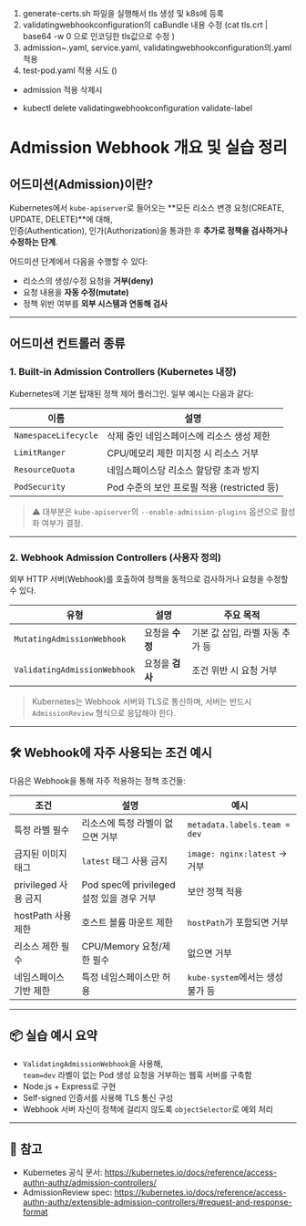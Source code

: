 1. generate-certs.sh 파일을 실행해서 tls 생성 및 k8s에 등록
2. validatingwebhookconfiguration의 caBundle 내용 수정 (cat tls.crt | base64 -w 0 으로 인코딩한 tls값으로 수정 )
3. admission~.yaml, service.yaml, validatingwebhookconfiguration의.yaml 적용
4. test-pod.yaml 적용 시도 ()

- admission 적용 삭제시

* kubectl delete validatingwebhookconfiguration validate-label

# Admission Webhook 개요 및 실습 정리

## 어드미션(Admission)이란?

Kubernetes에서 `kube-apiserver`로 들어오는 **모든 리소스 변경 요청(CREATE, UPDATE, DELETE)**에 대해,  
인증(Authentication), 인가(Authorization)을 통과한 후 **추가로 정책을 검사하거나 수정하는 단계**.

어드미션 단계에서 다음을 수행할 수 있다:

- 리소스의 생성/수정 요청을 **거부(deny)**
- 요청 내용을 **자동 수정(mutate)**
- 정책 위반 여부를 **외부 시스템과 연동해 검사**

---

## 어드미션 컨트롤러 종류

### 1. Built-in Admission Controllers (Kubernetes 내장)

Kubernetes에 기본 탑재된 정책 제어 플러그인. 일부 예시는 다음과 같다:

| 이름                 | 설명                                        |
| -------------------- | ------------------------------------------- |
| `NamespaceLifecycle` | 삭제 중인 네임스페이스에 리소스 생성 제한   |
| `LimitRanger`        | CPU/메모리 제한 미지정 시 리소스 거부       |
| `ResourceQuota`      | 네임스페이스당 리소스 할당량 초과 방지      |
| `PodSecurity`        | Pod 수준의 보안 프로필 적용 (restricted 등) |

> ⚠️ 대부분은 `kube-apiserver`의 `--enable-admission-plugins` 옵션으로 활성화 여부가 결정.

---

### 2. Webhook Admission Controllers (사용자 정의)

외부 HTTP 서버(Webhook)를 호출하여 정책을 동적으로 검사하거나 요청을 수정할 수 있다.

| 유형                         | 설명            | 주요 목적                       |
| ---------------------------- | --------------- | ------------------------------- |
| `MutatingAdmissionWebhook`   | 요청을 **수정** | 기본 값 삽입, 라벨 자동 추가 등 |
| `ValidatingAdmissionWebhook` | 요청을 **검사** | 조건 위반 시 요청 거부          |

> Kubernetes는 Webhook 서버와 TLS로 통신하며, 서버는 반드시 `AdmissionReview` 형식으로 응답해야 한다.

---

## 🛠️ Webhook에 자주 사용되는 조건 예시

다음은 Webhook을 통해 자주 적용하는 정책 조건들:

| 조건                   | 설명                                      | 예시                             |
| ---------------------- | ----------------------------------------- | -------------------------------- |
| 특정 라벨 필수         | 리소스에 특정 라벨이 없으면 거부          | `metadata.labels.team = dev`     |
| 금지된 이미지 태그     | `latest` 태그 사용 금지                   | `image: nginx:latest` → 거부     |
| privileged 사용 금지   | Pod spec에 privileged 설정 있을 경우 거부 | 보안 정책 적용                   |
| hostPath 사용 제한     | 호스트 볼륨 마운트 제한                   | `hostPath`가 포함되면 거부       |
| 리소스 제한 필수       | CPU/Memory 요청/제한 필수                 | 없으면 거부                      |
| 네임스페이스 기반 제한 | 특정 네임스페이스만 허용                  | `kube-system`에서는 생성 불가 등 |

---

## 📦 실습 예시 요약

- `ValidatingAdmissionWebhook`을 사용해,  
  `team=dev` 라벨이 없는 Pod 생성 요청을 거부하는 웹훅 서버를 구축함
- Node.js + Express로 구현
- Self-signed 인증서를 사용해 TLS 통신 구성
- Webhook 서버 자신이 정책에 걸리지 않도록 `objectSelector`로 예외 처리

---

## 📝 참고

- Kubernetes 공식 문서: https://kubernetes.io/docs/reference/access-authn-authz/admission-controllers/
- AdmissionReview spec: https://kubernetes.io/docs/reference/access-authn-authz/extensible-admission-controllers/#request-and-response-format
